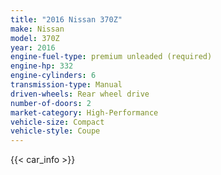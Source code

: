 ```yaml
---
title: "2016 Nissan 370Z"
make: Nissan
model: 370Z
year: 2016
engine-fuel-type: premium unleaded (required)
engine-hp: 332
engine-cylinders: 6
transmission-type: Manual
driven-wheels: Rear wheel drive
number-of-doors: 2
market-category: High-Performance
vehicle-size: Compact
vehicle-style: Coupe
---
```


{{< car_info >}}

